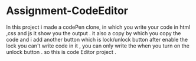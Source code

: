 # Assignment-CodeEditor
In this project i made a codePen clone, in which you write your code in html ,css and js it show you the output . it also a copy by which you copy the code and i add another button 
which is lock/unlock button after enable the lock you can't write code in it , you can only write the when you turn on the unlock button . so this is code Editor project .
